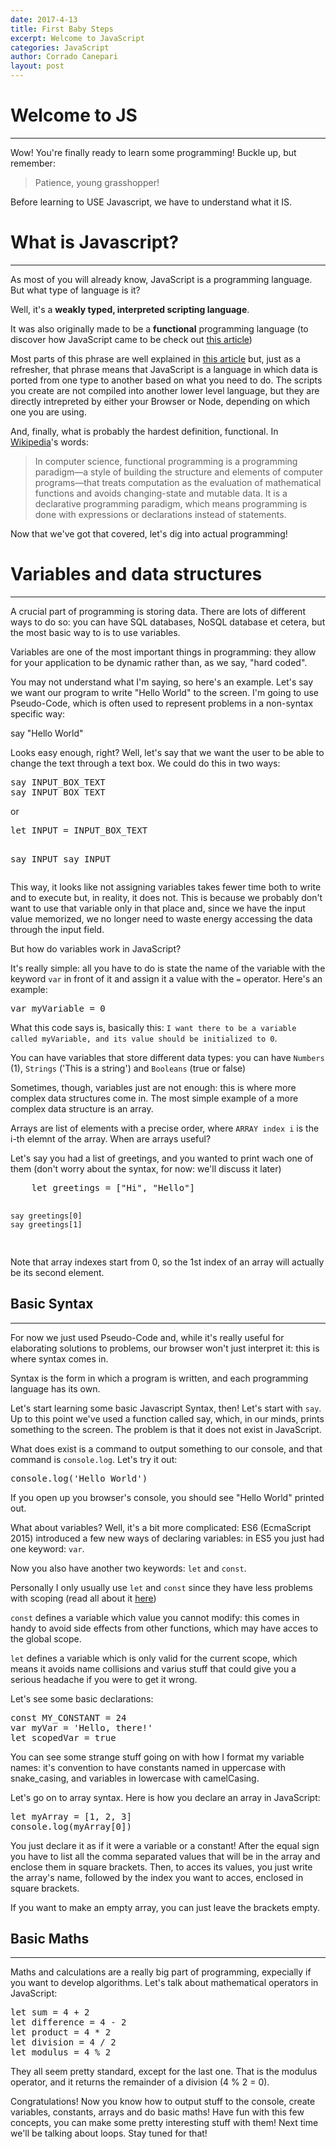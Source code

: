 ```yaml
---
date: 2017-4-13
title: First Baby Steps
excerpt: Welcome to JavaScript
categories: JavaScript
author: Corrado Canepari
layout: post
---
```


# Welcome to JS

---

Wow! You're finally ready to learn some programming! Buckle up, but remember:

> Patience, young grasshopper!

Before learning to USE Javascript, we have to understand what it IS.

# What is Javascript?

---

As most of you will already know, JavaScript is a programming language. But what type of language is it?

Well, it's a **weakly typed, interpreted scripting language**.

It was also originally made to be a **functional** programming language (to discover how JavaScript came to be check out [this article](https://codinghobby.github.io/history/2017/03/25/js-history.html))

Most parts of this phrase are well explained in [this article](https://codinghobby.github.io/helloworld/2017/03/23/hw-1.html) but, just as a refresher, that phrase means that JavaScript is a language in which data is ported 
from one type to another based on what you need to do. The scripts you create are not compiled into another lower level language, but they are directly intrepreted by either your Browser or Node, depending on which one you are using.

And, finally, what is probably the hardest definition, functional. In [Wikipedia](https://en.wikipedia.org/wiki/Functional_programming)'s words:

> In computer science, functional programming is a programming paradigm—a style of building the structure and elements of computer programs—that treats computation 
> as the evaluation of mathematical functions and avoids changing-state and mutable data. It is a declarative programming paradigm, which means programming is done with expressions or declarations instead of statements.

Now that we've got that covered, let's dig into actual programming!


# Variables and data structures

---

A crucial part of programming is storing data. There are lots of different ways to do so: you can have SQL databases, NoSQL database et cetera, but the most basic way to is to use variables.

Variables are one of the most important things in programming: they allow for your application to be dynamic rather than, as we say, "hard coded".

You may not understand what I'm saying, so here's an example. Let's say we want our program to write "Hello World" to the screen. I'm going to use Pseudo-Code, which is often used to represent problems in a non-syntax specific way:

<div class="multiline"
<pre>say "Hello World"</pre>
</div>

Looks easy enough, right? Well, let's say that we want the user to be able to change the text through a text box. We could do this in two ways:

<div class="multiline">
<pre>
say INPUT_BOX_TEXT
say INPUT_BOX_TEXT
</pre>
</div> or

<div class="multiline">
<pre>
let INPUT = INPUT_BOX_TEXT

say INPUT
say INPUT
</pre>
</div>

This way, it looks like not assigning variables takes fewer time both to write and to execute but, in reality, it does not.
This is because we probably don't want to use that variable only in that place and, since we have the input value memorized, we no longer need to waste energy accessing the data through the input field.

But how do variables work in JavaScript?

It's really simple: all you have to do is state the name of the variable with the keyword `var` in front of it and assign it a value with the `=` operator. Here's an example:

<div class='multiline'>
<pre>
var myVariable = 0
</pre>
</div>

What this code says is, basically this: `I want there to be a variable called myVariable, and its value should be initialized to 0`.

You can have variables that store different data types: you can have `Numbers` (1), `Strings` ('This is a string') and `Booleans` (true or false)

Sometimes, though, variables just are not enough: this is where more complex data structures come in. The most simple example of a more complex data structure is an array.

Arrays are list of elements with a precise order, where `ARRAY index i` is the i-th elemnt of the array. When are arrays useful?

Let's say you had a list of greetings, and you wanted to print wach one of them (don't worry about the syntax, for now: we'll discuss it later)

<div class="multiline">
<pre>
	let greetings = ["Hi", "Hello"]

	say greetings[0]
	say greetings[1]
</pre>
</div>

Note that array indexes start from 0, so the 1st index of an array will actually be its second element.

## Basic Syntax

---

For now we just used Pseudo-Code and, while it's really useful for elaborating solutions to problems, our browser won't just interpret it: this is where syntax comes in.

Syntax is the form in which a program is written, and each programming language has its own.

Let's start learning some basic Javascript Syntax, then! Let's start with `say`. Up to this point we've used a function called say, which, in our minds, prints something to the screen. The problem is that it does not exist in JavaScript. 

What does exist is a command to output something to our console, and that command is `console.log`. Let's try it out:

<div class='multiline'>
<pre>
console.log('Hello World')
</pre>
</div>

If you open up you browser's console, you should see "Hello World" printed out.

What about variables? Well, it's a bit more complicated: ES6 (EcmaScript 2015) introduced a few new ways of declaring variables: in ES5 you just had one keyword: `var`.

Now you also have another two keywords: `let` and `const`.

Personally I only usually use `let` and `const` since they have less problems with scoping (read all about it [here](https://medium.com/javascript-scene/javascript-es6-var-let-or-const-ba58b8dcde75))

`const` defines a variable which value you cannot modify: this comes in handy to avoid side effects from other functions, which may have acces to the global scope.

`let` defines a variable which is only valid for the current scope, which means it avoids name collisions and varius stuff that could give you a serious headache if you were to get it wrong.

Let's see some basic declarations:

<div class='multiline'>
<pre>
const MY_CONSTANT = 24
var myVar = 'Hello, there!'
let scopedVar = true
</pre>
</div>

You can see some strange stuff going on with how I format my variable names: it's convention to have constants named in uppercase with snake_casing, and variables in lowercase with camelCasing.

Let's go on to array syntax. Here is how you declare an array in JavaScript: 

<div class="multiline">
<pre>
let myArray = [1, 2, 3]
console.log(myArray[0])
</pre>
</div>

You just declare it as if it were a variable or a constant! After the equal sign you have to list all the comma separated values that will be in the array and enclose them in square brackets. Then, to acces its values, you just write the array's name, followed by the index you want to acces, enclosed in square brackets.

If you want to make an empty array, you can just leave the brackets empty.

## Basic Maths

---

Maths and calculations are a really big part of programming, expecially if you want to develop algorithms. Let's talk about mathematical operators in JavaScript:

<div class='multiline'>
<pre>
let sum = 4 + 2
let difference = 4 - 2
let product = 4 * 2
let division = 4 / 2
let modulus = 4 % 2
</pre>
</div>

They all seem pretty standard, except for the last one. That is the modulus operator, and it returns the remainder of a division (4 % 2 = 0).


Congratulations! Now you know how to output stuff to the console, create variables, constants, arrays and do basic maths! Have fun with this few concepts, you can make some pretty interesting stuff with them! Next time
we'll be talking about loops. Stay tuned for that!